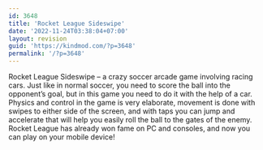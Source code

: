 ```yaml
---
id: 3648
title: 'Rocket League Sideswipe'
date: '2022-11-24T03:38:04+07:00'
layout: revision
guid: 'https://kindmod.com/?p=3648'
permalink: '/?p=3648'
---
```


Rocket League Sideswipe – a crazy soccer arcade game involving racing cars. Just like in normal soccer, you need to score the ball into the opponent’s goal, but in this game you need to do it with the help of a car. Physics and control in the game is very elaborate, movement is done with swipes to either side of the screen, and with taps you can jump and accelerate that will help you easily roll the ball to the gates of the enemy. Rocket League has already won fame on PC and consoles, and now you can play on your mobile device!